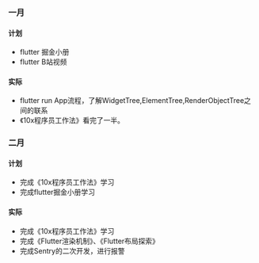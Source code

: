 ### 一月
#### 计划
* flutter 掘金小册
* flutter B站视频

#### 实际

* flutter run App流程，了解WidgetTree,ElementTree,RenderObjectTree之间的联系
* 《10x程序员工作法》看完了一半。


### 二月

#### 计划

* 完成《10x程序员工作法》学习
* 完成flutter掘金小册学习

#### 实际

* 完成《10x程序员工作法》学习
* 完成《Flutter渲染机制》、《Flutter布局探索》
* 完成Sentry的二次开发，进行报警

